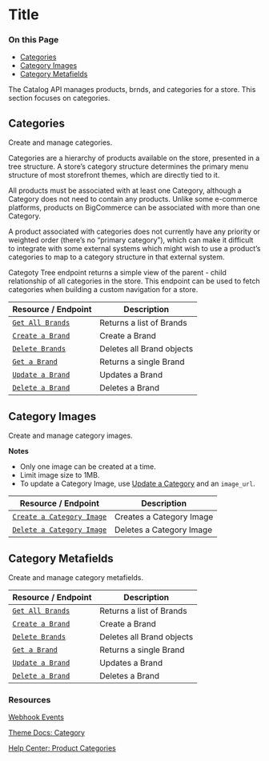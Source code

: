 # Title

<div class="otp" id="no-index">

### On this Page	
- [Categories](#categories)
- [Category Images](#category-images)
- [Category Metafields](#category-metafields)

</div>

The Catalog API manages products, brnds, and categories for a store. This section focuses on categories.

## Categories

Create and manage categories.

Categories are a hierarchy of products available on the store, presented in a tree structure. A store’s category structure determines the primary menu structure of most storefront themes, which are directly tied to it.

All products must be associated with at least one Category, although a Category does not need to contain any products. Unlike some e-commerce platforms, products on BigCommerce can be associated with more than one Category.

A product associated with categories does not currently have any priority or weighted order (there’s no “primary category”), which can make it difficult to integrate with some external systems which might wish to use a product’s categories to map to a category structure in that external system.

Categoty Tree endpoint returns a simple view of the parent - child relationship of all categories in the store. This endpoint can be used to fetch categories when building a custom navigation for a store. 

|Resource / Endpoint|Description|
|-|-|
|[`Get All Brands`](https://developer.bigcommerce.com/api-reference/catalog/catalog-api/brands/getbrands)|Returns a list of Brands|
|[`Create a Brand`](https://developer.bigcommerce.com/api-reference/catalog/catalog-api/brands/createbrand)|Create a Brand|
|[`Delete Brands`](https://developer.bigcommerce.com/api-reference/catalog/catalog-api/brands/deletebrands)|Deletes all Brand objects|
|[`Get a Brand`](https://developer.bigcommerce.com/api-reference/catalog/catalog-api/brands/getbrandbyid)|Returns a single Brand|
|[`Update a Brand`](https://developer.bigcommerce.com/api-reference/catalog/catalog-api/brands/updatebrand)|Updates a Brand|
|[`Delete a Brand`](https://developer.bigcommerce.com/api-reference/catalog/catalog-api/brands/deletebrandbyid)|Deletes a Brand|

## Category Images

Create and manage category images.

**Notes**

* Only one image can be created at a time. 
* Limit image size to 1MB. 
* To update a Category Image, use [Update a Category](https://developer.bigcommerce.com/api-reference/catalog/catalog-api/category/updatecategory) and an `image_url`.

|Resource / Endpoint|Description|
|-|-|
|[`Create a Category Image`](https://developer.bigcommerce.com/api-reference/catalog/catalog-api/category-images/createcategoryimage)|Creates a Category Image|
|[`Delete a Category Image`](https://developer.bigcommerce.com/api-reference/catalog/catalog-api/category-images/deletecategoryimage)|Deletes a Category Image|

## Category Metafields

Create and manage category metafields. 

|Resource / Endpoint|Description|
|-|-|
|[`Get All Brands`](https://developer.bigcommerce.com/api-reference/catalog/catalog-api/brands/getbrands)|Returns a list of Brands|
|[`Create a Brand`](https://developer.bigcommerce.com/api-reference/catalog/catalog-api/brands/createbrand)|Create a Brand|
|[`Delete Brands`](https://developer.bigcommerce.com/api-reference/catalog/catalog-api/brands/deletebrands)|Deletes all Brand objects|
|[`Get a Brand`](https://developer.bigcommerce.com/api-reference/catalog/catalog-api/brands/getbrandbyid)|Returns a single Brand|
|[`Update a Brand`](https://developer.bigcommerce.com/api-reference/catalog/catalog-api/brands/updatebrand)|Updates a Brand|
|[`Delete a Brand`](https://developer.bigcommerce.com/api-reference/catalog/catalog-api/brands/deletebrandbyid)|Deletes a Brand|

### Resources

[Webhook Events](https://developer.bigcommerce.com/api-docs/getting-started/webhooks/webhook-events#webhook-events_category)

[Theme Docs: Category](https://developer.bigcommerce.com/stencil-docs/reference-docs/other-objects-and-properties-overview#category)

[Help Center: Product Categories](https://support.bigcommerce.com/s/article/Product-Categories)